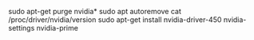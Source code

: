 sudo apt-get purge nvidia*
sudo apt autoremove
cat /proc/driver/nvidia/version
sudo apt-get install nvidia-driver-450 nvidia-settings nvidia-prime 
